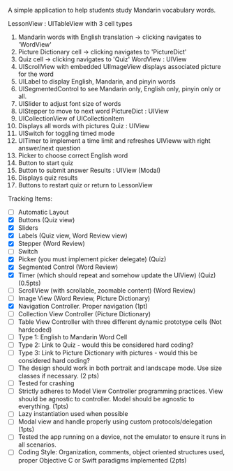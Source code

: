 A simple application to help students study Mandarin vocabulary words.

LessonView : UITableView with 3 cell types
  1) Mandarin words with English translation -> clicking navigates to 'WordView'
  2) Picture Dictionary cell -> clicking navigates to 'PictureDict'
  3) Quiz cell -> clicking navigates to 'Quiz'
WordView : UIView
  1) UIScrollView with embedded UIImageView displays associated picture for the word
  2) UILabel to display English, Mandarin, and pinyin words
  3) UISegmentedControl to see Mandarin only, English only, pinyin only or all.
  4) UISlider to adjust font size of words
  5) UIStepper to move to next word
PictureDict : UIView
  1) UICollectionView of UICollectionItem
  2) Displays all words with pictures
Quiz : UIView
  1) UISwitch for toggling timed mode
  2) UITimer to implement a time limit and refreshes UIVieww with right answer/next question
  3) Picker to choose correct English word
  4) Button to start quiz
  5) Button to submit answer
Results : UIView (Modal)
  1) Displays quiz results
  2) Buttons to restart quiz or return to LessonView
 
Tracking Items:
- [ ] Automatic Layout 
- [x] Buttons (Quiz view)
- [x] Sliders
- [x] Labels (Quiz view, Word Review view)
- [x] Stepper (Word Review)
- [ ] Switch
- [x] Picker (you must implement picker delegate) (Quiz)
- [x] Segmented Control (Word Review)
- [x] Timer (which should repeat and somehow update the UIView) (Quiz) (0.5pts)
- [ ] ScrollView (with scrollable, zoomable content) (Word Review)
- [ ] Image View (Word Review, Picture Dictionary)
- [x] Navigation Controller. Proper navigation (1pt)
- [ ] Collection View Controller (Picture Dictionary)
- [ ] Table View Controller with three different dynamic prototype cells (Not hardcoded)
- [ ] Type 1: English to Mandarin Word Cell
- [ ] Type 2: Link to Quiz - would this be considered hard coding?
- [ ] Type 3: Link to Picture Dictionary with pictures - would this be considered hard coding?
- [ ] The design should work in both portrait and landscape mode. Use size classes if necessary. (2 pts)
- [ ] Tested for crashing
- [ ] Strictly adheres to Model View Controller programming practices. View should be agnostic to controller. Model should be agnostic to everything. (1pts)
- [ ] Lazy instantiation used when possible
- [ ] Modal view and handle properly using custom protocols/delegation (1pts)
- [ ] Tested the app running on a device, not the emulator to ensure it runs in all scenarios.
- [ ] Coding Style: Organization, comments, object oriented structures used, proper Objective C or Swift paradigms implemented (2pts)

